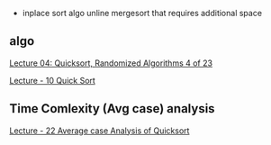 
* inplace sort algo unline mergesort that requires additional space

algo
----------
[Lecture 04: Quicksort, Randomized Algorithms 4 of 23](https://www.youtube.com/watch?v=852wJdsgl2I&list=PL40361139FDD683CE)

[Lecture - 10 Quick Sort](https://www.youtube.com/watch?v=gtWw_8VvHjk&index=59&list=PL40361139FDD683CE)


Time Comlexity (Avg case) analysis
-----------------------------------

[Lecture - 22 Average case Analysis of Quicksort](https://www.youtube.com/watch?v=-kh9oFK8R7s)
